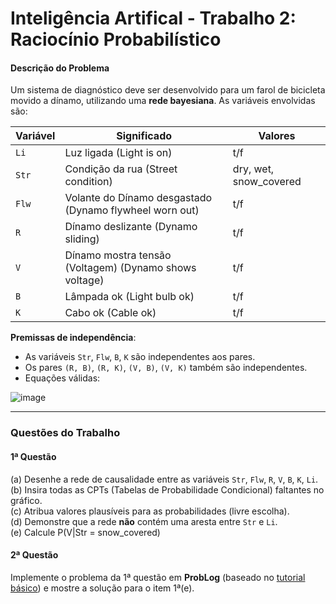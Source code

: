 # Inteligência Artifical - Trabalho 2: Raciocínio Probabilístico

#### Descrição do Problema  
Um sistema de diagnóstico deve ser desenvolvido para um farol de bicicleta movido a dínamo, utilizando uma **rede bayesiana**. As variáveis envolvidas são:  

| Variável | Significado | Valores |
|----------|-------------|---------|
| `Li`     | Luz ligada (Light is on) | t/f |
| `Str`    | Condição da rua (Street condition) | dry, wet, snow_covered |
| `Flw`    | Volante do Dínamo desgastado (Dynamo flywheel worn out) | t/f |
| `R`      | Dínamo deslizante (Dynamo sliding) | t/f |
| `V`      | Dínamo mostra tensão (Voltagem) (Dynamo shows voltage) | t/f |
| `B`      | Lâmpada ok (Light bulb ok) | t/f |
| `K`      | Cabo ok (Cable ok) | t/f |

**Premissas de independência**:  
- As variáveis `Str`, `Flw`, `B`, `K` são independentes aos pares.  
- Os pares `(R, B)`, `(R, K)`, `(V, B)`, `(V, K)` também são independentes.  
- Equações válidas:  

![image](https://github.com/user-attachments/assets/c238e5e7-583f-4f02-8817-97a3056723a6)

---

### Questões do Trabalho  

#### **1ª Questão**  
(a) Desenhe a rede de causalidade entre as variáveis `Str`, `Flw`, `R`, `V`, `B`, `K`, `Li`.  
(b) Insira todas as CPTs (Tabelas de Probabilidade Condicional) faltantes no gráfico.  
(c) Atribua valores plausíveis para as probabilidades (livre escolha).  
(d) Demonstre que a rede **não** contém uma aresta entre `Str` e `Li`.  
(e) Calcule P(V|Str = snow_covered)

#### **2ª Questão**  
Implemente o problema da 1ª questão em **ProbLog** (baseado no [tutorial básico](https://dtai.cs.kuleuven.be/problog/tutorial/basic/02_bayes.html)) e mostre a solução para o item 1ª(e).  
